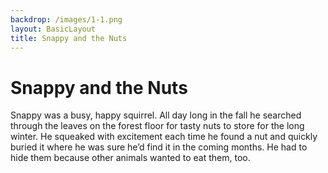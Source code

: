 ```yaml
---
backdrop: /images/1-1.png
layout: BasicLayout
title: Snappy and the Nuts
---
```


# Snappy and the Nuts

Snappy was a busy, happy squirrel.  All day long in the fall he searched through the leaves on the forest floor for tasty nuts to store for the long winter.  He squeaked with excitement each time he found a nut and quickly buried it where he was sure he’d find it in the coming months.  He had to hide them because other animals wanted to eat them, too.

<Helper id="1"/>

<Page url="2" action="Next Page"/>
